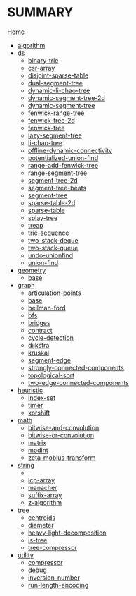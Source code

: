 # SUMMARY
[Home](default.md)
- [algorithm]()
- [ds]()
    - [binary-trie](./ds/binary-trie.md)
    - [csr-array](./ds/csr-array.md)
    - [disjoint-sparse-table](./ds/disjoint-sparse-table.md)
    - [dual-segment-tree](./ds/dual-segment-tree.md)
    - [dynamic-li-chao-tree](./ds/dynamic-li-chao-tree.md)
    - [dynamic-segment-tree-2d](./ds/dynamic-segment-tree-2d.md)
    - [dynamic-segment-tree](./ds/dynamic-segment-tree.md)
    - [fenwick-range-tree](./ds/fenwick-range-tree.md)
    - [fenwick-tree-2d](./ds/fenwick-tree-2d.md)
    - [fenwick-tree](./ds/fenwick-tree.md)
    - [lazy-segment-tree](./ds/lazy-segment-tree.md)
    - [li-chao-tree](./ds/li-chao-tree.md)
    - [offline-dynamic-connectivity](./ds/offline-dynamic-connectivity.md)
    - [potentialized-union-find](./ds/potentialized-union-find.md)
    - [range-add-fenwick-tree](./ds/range-add-fenwick-tree.md)
    - [range-segment-tree](./ds/range-segment-tree.md)
    - [segment-tree-2d](./ds/segment-tree-2d.md)
    - [segment-tree-beats](./ds/segment-tree-beats.md)
    - [segment-tree](./ds/segment-tree.md)
    - [sparse-table-2d](./ds/sparse-table-2d.md)
    - [sparse-table](./ds/sparse-table.md)
    - [splay-tree](./ds/splay-tree.md)
    - [treap](./ds/treap.md)
    - [trie-sequence](./ds/trie-sequence.md)
    - [two-stack-deque](./ds/two-stack-deque.md)
    - [two-stack-queue](./ds/two-stack-queue.md)
    - [undo-unionfind](./ds/undo-unionfind.md)
    - [union-find](./ds/union-find.md)
- [geometry]()
    - [base](./geometry/base.md)
- [graph]()
    - [articulation-points](./graph/articulation-points.md)
    - [base](./graph/base.md)
    - [bellman-ford](./graph/bellman-ford.md)
    - [bfs](./graph/bfs.md)
    - [bridges](./graph/bridges.md)
    - [contract](./graph/contract.md)
    - [cycle-detection](./graph/cycle-detection.md)
    - [dijkstra](./graph/dijkstra.md)
    - [kruskal](./graph/kruskal.md)
    - [segment-edge](./graph/segment-edge.md)
    - [strongly-connected-components](./graph/strongly-connected-components.md)
    - [topological-sort](./graph/topological-sort.md)
    - [two-edge-connected-components](./graph/two-edge-connected-components.md)
- [heuristic]()
    - [index-set](./heuristic/index-set.md)
    - [timer](./heuristic/timer.md)
    - [xorshift](./heuristic/xorshift.md)
- [math]()
    - [bitwise-and-convolution](./math/bitwise-and-convolution.md)
    - [bitwise-or-convolution](./math/bitwise-or-convolution.md)
    - [matrix](./math/matrix.md)
    - [modint](./math/modint.md)
    - [zeta-mobius-transform](./math/zeta-mobius-transform.md)
- [string]()
    - [](./string/.md)
    - [lcp-array](./string/lcp-array.md)
    - [manacher](./string/manacher.md)
    - [suffix-array](./string/suffix-array.md)
    - [z-algorithm](./string/z-algorithm.md)
- [tree]()
    - [centroids](./tree/centroids.md)
    - [diameter](./tree/diameter.md)
    - [heavy-light-decomposition](./tree/heavy-light-decomposition.md)
    - [is-tree](./tree/is-tree.md)
    - [tree-compressor](./tree/tree-compressor.md)
- [utility]()
    - [compressor](./utility/compressor.md)
    - [debug](./utility/debug.md)
    - [inversion_number](./utility/inversion_number.md)
    - [run-length-encoding](./utility/run-length-encoding.md)
